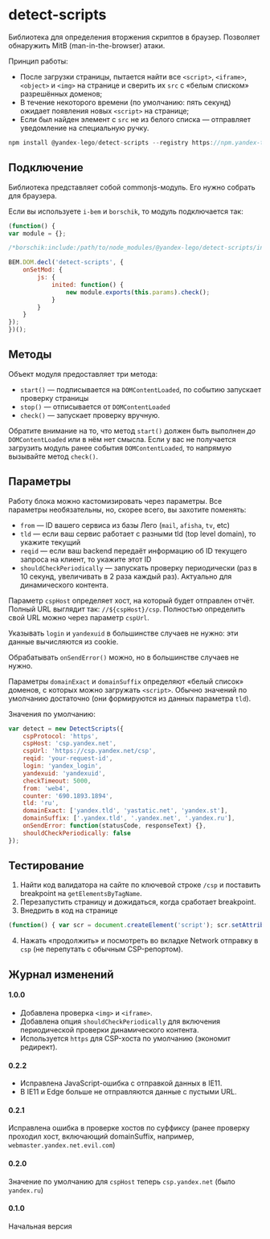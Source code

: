 # detect-scripts

Библиотека для определения вторжения скриптов в браузер. Позволяет обнаружить MitB (man-in-the-browser) атаки.

Принцип работы:
  * После загрузки страницы, пытается найти все `<script>`, `<iframe>`, `<object>` и `<img>` на странице и сверить их `src` с «белым списком» разрешённых
    доменов;
  * В течение некоторого времени (по умолчанию: пять секунд) ожидает появления новых `<script>` на странице;
  * Если был найден элемент с `src` не из белого списка — отправляет уведомление на специальную ручку.

```js
npm install @yandex-lego/detect-scripts --registry https://npm.yandex-team.ru
```

## Подключение

Библиотека представляет собой commonjs-модуль. Его нужно собрать для браузера.

Если вы используете `i-bem` и `borschik`, то модуль подключается так:

```js
(function() {
var module = {};

/*borschik:include:/path/to/node_modules/@yandex-lego/detect-scripts/index.js*/

BEM.DOM.decl('detect-scripts', {
    onSetMod: {
        js: {
            inited: function() {
                new module.exports(this.params).check();
            }
        }
    }
});
})();
```

## Методы

Объект модуля предоставляет три метода:
  * `start()` — подписывается на `DOMContentLoaded`, по событию запускает проверку страницы
  * `stop()` — отписывается от `DOMContentLoaded`
  * `check()` — запускает проверку вручную.

Обратите внимание на то, что метод `start()` должен быть выполнен _до_ `DOMContentLoaded` или в нём нет смысла.
Если у вас не получается загрузить модуль ранее события `DOMContentLoaded`, то напрямую вызывайте метод `check()`.

## Параметры

Работу блока можно кастомизировать через параметры. Все параметры необязательны, но, скорее всего, вы захотите поменять:
  * `from` — ID вашего сервиса из базы Лего (`mail`, `afisha`, `tv`, etc)
  * `tld` — если ваш сервис работает с разными tld (top level domain), то укажите текущий
  * `reqid` — если ваш backend передаёт информацию об ID текущего запроса на клиент, то укажите этот ID
  * `shouldCheckPeriodically` — запускать проверку периодически (раз в 10 секунд, увеличивать в 2 раза каждый раз). Актуально для динамического контента.

Параметр `cspHost` определяет хост, на который будет отправлен отчёт. Полный URL выглядит так: `//${cspHost}/csp`.
Полностью определить свой URL можно через параметр `cspUrl`.

Указывать `login` и `yandexuid` в большинстве случаев не нужно: эти данные вычисляются из cookie.

Обрабатывать `onSendError()` можно, но в большинстве случаев не нужно.

Параметры `domainExact` и `domainSuffix` определяют «белый список» доменов, с которых можно загружать
`<script>`. Обычно значений по умолчанию достаточно (они формируются из данных параметра `tld`).

Значения по умолчанию:

```js
var detect = new DetectScripts({
    cspProtocol: 'https',
    cspHost: 'csp.yandex.net',
    cspUrl: 'https://csp.yandex.net/csp',
    reqid: 'your-request-id',
    login: 'yandex_login',
    yandexuid: 'yandexuid',
    checkTimeout: 5000,
    from: 'web4',
    counter: '690.1893.1894',
    tld: 'ru',
    domainExact: ['yandex.tld', 'yastatic.net', 'yandex.st'],
    domainSuffix: ['.yandex.tld', '.yandex.net', '.yandex.ru'],
    onSendError: function(statusCode, responseText) {},
    shouldCheckPeriodically: false
});
```

## Тестирование
1. Найти код валидатора на сайте по ключевой строке `/csp` и поставить breakpoint на `getElementsByTagName`.
2. Перезапустить страницу и дожидаться, когда сработает breakpoint.
3. Внедрить в код на странице
```js
(function() { var scr = document.createElement('script'); scr.setAttribute('src', 'http://localhost/test.js'); document.body.appendChild(scr); })();
```
4. Нажать «продолжить» и посмотреть во вкладке Network отправку в `csp` (не перепутать с обычным CSP-репортом).

## Журнал изменений

#### 1.0.0

* Добавлена проверка `<img>` и `<iframe>`.
* Добавлена опция `shouldCheckPeriodically` для включения периодической проверки динамического контента.
* Используется `https` для CSP-хоста по умолчанию (экономит редирект).

#### 0.2.2

* Исправлена JavaScript-ошибка с отправкой данных в IE11.
* В IE11 и Edge больше не отправляются данные с пустыми URL.

#### 0.2.1

Исправлена ошибка в проверке хостов по суффиксу (ранее проверку проходил хост, включающий domainSuffix, например,
`webmaster.yandex.net.evil.com`)

#### 0.2.0

Значение по умолчанию для `cspHost` теперь `csp.yandex.net` (было `yandex.ru`)

#### 0.1.0

Начальная версия
